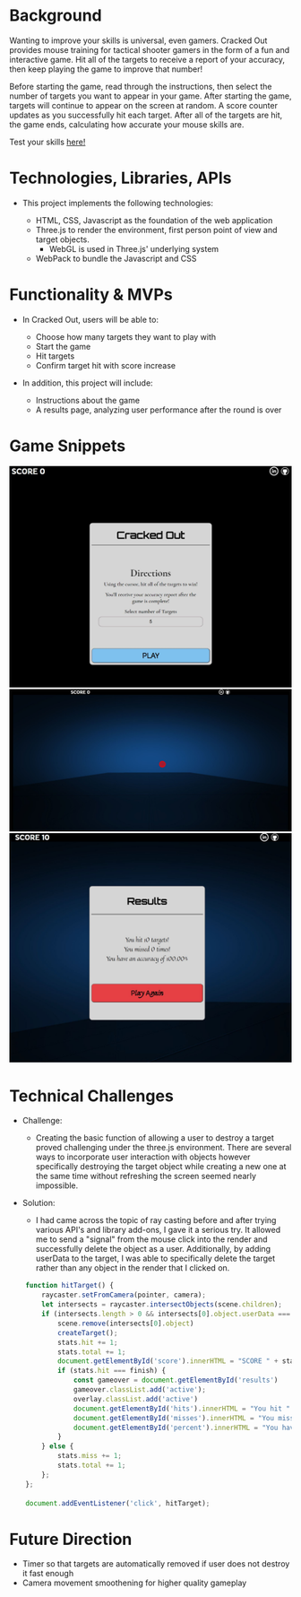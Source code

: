 
# Background

Wanting to improve your skills is universal, even gamers. Cracked Out provides mouse training for tactical shooter gamers in the form of a fun and interactive game. Hit all of the targets to receive a report of your accuracy, then keep playing the game to improve that number!

Before starting the game, read through the instructions, then select the number of targets you want to appear in your game. After starting the game, targets will continue to appear on the screen at random. A score counter updates as you successfully hit each target. After all of the targets are hit, the game ends, calculating how accurate your mouse skills are.

Test your skills <a href="https://ethanlam17.github.io/cracked_out_project" target="_blank">here!</a>


# Technologies, Libraries, APIs

- This project implements the following technologies: 

    + HTML, CSS, Javascript as the foundation of the web application 
    + Three.js to render the environment, first person point of view and target objects. 
        - WebGL is used in Three.js' underlying system
    + WebPack to bundle the Javascript and CSS


# Functionality & MVPs

- In Cracked Out, users will be able to:

    + Choose how many targets they want to play with
    + Start the game
    + Hit targets
    + Confirm target hit with score increase


- In addition, this project will include:
    + Instructions about the game
    + A results page, analyzing user performance after the round is over



# Game Snippets
![Start](./images/start.JPG)
![Game Play](./images/range.JPG)
![Results](./images/results.JPG)


# Technical Challenges
- Challenge: 
    + Creating the basic function of allowing a user to destroy a target proved challenging under the three.js environment. There are several ways to incorporate user interaction with objects however specifically destroying the target object while creating a new one at the same time without refreshing the screen seemed nearly impossible.
    
- Solution: 
    + I had came across the topic of ray casting before and after trying various API's and library add-ons, I gave it a serious try. It allowed me to send a "signal" from the mouse click into the render and successfully delete the object as a user. Additionally, by adding userData to the target, I was able to specifically delete the target rather than any object in the render that I clicked on. 

```js
    function hitTarget() {
        raycaster.setFromCamera(pointer, camera);
        let intersects = raycaster.intersectObjects(scene.children);
        if (intersects.length > 0 && intersects[0].object.userData === "target") {
            scene.remove(intersects[0].object)
            createTarget();
            stats.hit += 1;
            stats.total += 1;
            document.getElementById('score').innerHTML = "SCORE " + stats.hit;
            if (stats.hit === finish) {
                const gameover = document.getElementById('results')
                gameover.classList.add('active');
                overlay.classList.add('active')
                document.getElementById('hits').innerHTML = "You hit " + finish + " targets!";
                document.getElementById('misses').innerHTML = "You missed " + (stats.miss - 1) + " times!";
                document.getElementById('percent').innerHTML = "You have an accuracy of " + (stats.hit /(stats.total - 1) * 100).toFixed(2) + "%"; 
            }
        } else {
            stats.miss += 1;
            stats.total += 1;
        };
    };

    document.addEventListener('click', hitTarget);
```

# Future Direction
- Timer so that targets are automatically removed if user does not destroy it fast enough
- Camera movement smoothening for higher quality gameplay

